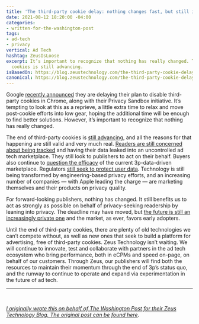 ```yaml
---
title: 'The third-party cookie delay: nothing changes fast, but still it changes'
date: 2021-08-12 18:20:00 -04:00
categories:
- written-for-the-washington-post
tags:
- ad-tech
- privacy
vertical: Ad Tech
hashtag: ZeusIsLoose
excerpt: It’s important to recognize that nothing has really changed. The end of third-party
  cookies is still advancing.
isBasedOn: https://blog.zeustechnology.com/the-third-party-cookie-delay-nothing-changes-fast-but-still-it-changes-ccca0d05105e
canonical: https://blog.zeustechnology.com/the-third-party-cookie-delay-nothing-changes-fast-but-still-it-changes-ccca0d05105e
---
```


Google [recently announced](https://blog.google/products/chrome/updated-timeline-privacy-sandbox-milestones/) they are delaying their plan to disable third-party cookies in Chrome, along with their Privacy Sandbox initiative. It’s tempting to look at this as a reprieve, a little extra time to relax and move post-cookie efforts into low gear, hoping the additional time will be enough to find better solutions. However, it’s important to recognize that nothing has really changed.

The end of third-party cookies is [still advancing](https://www.adexchanger.com/content-studio/google-quietly-drops-new-privacy-sandbox-guidance-clamps-down-on-workarounds-for-cross-site-identity-and-tracking/), and all the reasons for that happening are still valid and very much real. [Readers are still concerned about being tracked](https://www.pewresearch.org/fact-tank/2020/04/14/half-of-americans-have-decided-not-to-use-a-product-or-service-because-of-privacy-concerns/) and having their data leaked into an uncontrolled ad tech marketplace. They still look to publishers to act on their behalf. Buyers also continue to [question the efficacy](https://qz.com/2000490/the-death-of-third-party-cookies-will-reshape-digital-advertising/#:~:text=Stephan%20Pretorius%2C%20chief,matters%2C%E2%80%9D%20he%20said.) of the current 3p-data-driven marketplace. Regulators [still seek to protect user data](https://digiday.com/marketing/californias-attorney-general-backs-call-for-global-privacy-control-adoption-with-fresh-enforcement-letters-to-companies/). Technology is still being transformed by engineering-based privacy efforts, and an increasing number of companies — with Apple leading the charge — are marketing themselves and their products on privacy quality.

For forward-looking publishers, nothing has changed. It still benefits us to act as strongly as possible on behalf of privacy-seeking readership by leaning into privacy. The deadline may have moved, but [the future is still an increasingly private one](https://privacysandbox.com/timeline/) and the market, as ever, favors early adopters.

Until the end of third-party cookies, there are plenty of old technologies we can’t compete without, as well as new ones that seek to build a platform for advertising, free of third-party cookies. Zeus Technology isn’t waiting. We will continue to innovate, test and collaborate with partners in the ad tech ecosystem who bring performance, both in eCPMs and speed on-page, on behalf of our customers. Through Zeus, our publishers will find both the resources to maintain their momentum through the end of 3p’s status quo, and the runway to continue to operate and expand via experimentation in the future of ad tech.

<hr />
<br />

_[I originally wrote this on behalf of The Washington Post for their Zeus Technology Blog. The original post can be found here](https://blog.zeustechnology.com/the-third-party-cookie-delay-nothing-changes-fast-but-still-it-changes-ccca0d05105e)._
